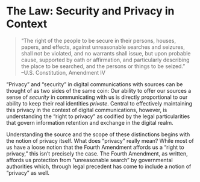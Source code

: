 The Law: Security and Privacy in Context
========================================

> “The right of the people to be secure in their persons, houses,
> papers, and effects, against unreasonable searches and seizures, shall
> not be violated, and no warrants shall issue, but upon probable cause,
> supported by oath or affirmation, and particularly describing the
> place to be searched, and the persons or things to be seized.”  
> –U.S. Constitution, Amendment IV

“Privacy” and “security” in digital communications with sources can be
thought of as two sides of the same coin: Our ability to offer our
sources a sense of *security* in communicating with us is directly
proportional to our ability to keep their real identities *private*.
Central to effectively maintaining this privacy in the context of
digital communications, however, is understanding the “right to privacy”
as codified by the legal particularities that govern information
retention and exchange in the digital realm.

Understanding the source and the scope of these distinctions begins with
the notion of privacy itself. What does “privacy” really mean? While
most of us have a loose notion that the Fourth Amendment affords us a
“right to privacy,” this isn’t precisely the case. The Fourth Amendment,
as written, affords us protection from “unreasonable search” by
governmental authorities which, through legal precedent has come to
include a notion of “privacy” as well.
